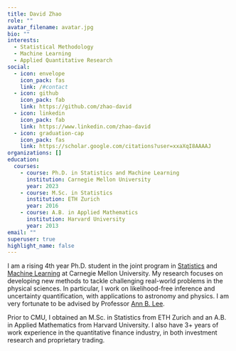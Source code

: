 ```yaml
---
title: David Zhao
role: ""
avatar_filename: avatar.jpg
bio: ""
interests:
  - Statistical Methodology
  - Machine Learning
  - Applied Quantitative Research
social:
  - icon: envelope
    icon_pack: fas
    link: /#contact
  - icon: github
    icon_pack: fab
    link: https://github.com/zhao-david
  - icon: linkedin
    icon_pack: fab
    link: https://www.linkedin.com/zhao-david
  - icon: graduation-cap
    icon_pack: fas
    link: https://scholar.google.com/citations?user=xxaXqI8AAAAJ
organizations: []
education:
  courses:
    - course: Ph.D. in Statistics and Machine Learning
      institution: Carnegie Mellon University
      year: 2023
    - course: M.Sc. in Statistics
      institution: ETH Zurich
      year: 2016
    - course: A.B. in Applied Mathematics
      institution: Harvard University
      year: 2013
email: ""
superuser: true
highlight_name: false
---
```

I am a rising 4th year Ph.D. student in the joint program in [Statistics](http://www.stat.cmu.edu/) and [Machine Learning](https://www.ml.cmu.edu/) at Carnegie Mellon University. My research focuses on developing new methods to tackle challenging real-world problems in the physical sciences. In particular, I work on likelihood-free inference and uncertainty quantification, with applications to astronomy and physics. I am very fortunate to be advised by Professor [Ann B. Lee](http://www.stat.cmu.edu/~annlee/).

Prior to CMU, I obtained an M.Sc. in Statistics from ETH Zurich and an A.B. in Applied Mathematics from Harvard University. I also have 3+ years of work experience in the quantitative finance industry, in both investment research and proprietary trading.